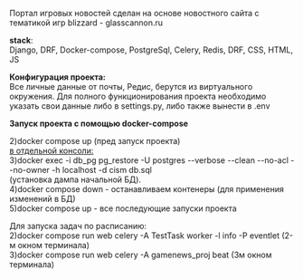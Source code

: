 Портал игровых новостей сделан на основе новостного сайта с тематикой игр blizzard - glasscannon.ru<br>

<b>stack</b>:<br>
  Django, DRF, Docker-compose, PostgreSql, Celery, Redis, DRF, CSS, HTML, JS
 
<b>Конфигурация проекта:</b><br>
  Все личные данные от почты, Редис, берутся из виртуального окружения. Для полного функционирования проекта необходимо указать свои данные либо в settings.py, либо также вынести в .env<br>


<b>Запуск проекта с помощью docker-compose</b><br>

2)docker compose up (пред запуск проекта)<br>
<u>в отдельной консоли:</u><br>
3)docker exec -i db_pg pg_restore -U postgres --verbose --clean --no-acl --no-owner -h localhost -d cism db.sql<br> (установка дампа начальной БД).<br>
4)docker compose down - останавливаем контенеры (для применения изменений в БД)<br>
5)docker compose up - все последующие запуски проекта<br>

Для запуска задач по расписанию:<br>
  2)docker compose run web celery -A TestTask worker -l info -P eventlet  (2-м окном терминала)<br>
  3)docker compose run web celery -A gamenews_proj beat (3м окном терминала)<br>

